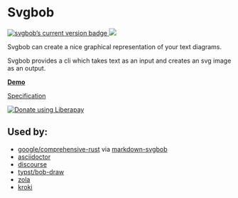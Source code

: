 # Svgbob

<a href="https://crates.io/crates/svgbob"><img src="https://img.shields.io/crates/v/svgbob.svg" alt="svgbob’s current version badge" title="svgbob’s current version badge"></a><a href="https://travis-ci.org/ivanceras/svgbob">
<img src="https://api.travis-ci.org/ivanceras/svgbob.svg"/>
</a>

Svgbob can create a nice graphical representation of your text diagrams.

Svgbob provides a cli which takes text as an input and creates an svg image as an output.

[**Demo**](https://ivanceras.github.io/svgbob-editor/)



[Specification](https://ivanceras.github.io/content/Svgbob/Specification.html)

<a href="https://liberapay.com/ivanceras/donate"><img alt="Donate using Liberapay" src="https://liberapay.com/assets/widgets/donate.svg"></a>

## Used by:

- [google/comprehensive-rust](https://github.com/google/comprehensive-rust) via [markdown-svgbob](https://github.com/boozook/mdbook-svgbob)
- [asciidoctor](https://docs.asciidoctor.org/diagram-extension/latest/diagram_types/svgbob/)
- [discourse](https://meta.discourse.org/t/discourse-svgbob/223573)
- [typst/bob-draw](https://typst.app/universe/package/bob-draw/)
- [zola](https://zola.discourse.group/t/diagramming-tool-integrations-plantuml-svgbob-graphviz-etc/269)
- [kroki](https://kroki.io/)
